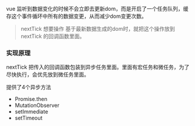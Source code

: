 
vue 监听到数据变化的时候不会立即去更新dom，而是开启了一个任务队列，缓存这个事件循环中所有的数据变更，从而减少dom变更次数。

> nextTick 想要操作 基于最新数据生成的dom时，就把这个操作放到 nextTick 的回调函数里面。


### 实现原理

nextTick 把传入的回调函数包装到异步任务里面。里面有宏任务和微任务，为了尽快执行，会优先放到微任务里面。

提供了4个异步方法

- Promise.then 
- MutationObserver
- setImmediate
- setTimeout
